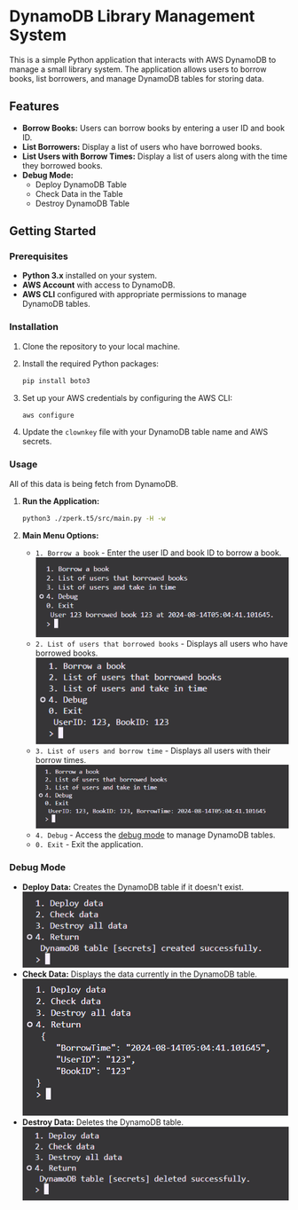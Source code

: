 # DynamoDB Library Management System

This is a simple Python application that interacts with AWS DynamoDB to manage a small library system. The application allows users to borrow books, list borrowers, and manage DynamoDB tables for storing data.

## Features

- **Borrow Books:** Users can borrow books by entering a user ID and book ID.
- **List Borrowers:** Display a list of users who have borrowed books.
- **List Users with Borrow Times:** Display a list of users along with the time they borrowed books.
- **Debug Mode:**
  - Deploy DynamoDB Table
  - Check Data in the Table
  - Destroy DynamoDB Table

## Getting Started

### Prerequisites

- **Python 3.x** installed on your system.
- **AWS Account** with access to DynamoDB.
- **AWS CLI** configured with appropriate permissions to manage DynamoDB tables.

### Installation

1. Clone the repository to your local machine.
2. Install the required Python packages:

   ```sh
   pip install boto3
   ```

3. Set up your AWS credentials by configuring the AWS CLI:

   ```sh
   aws configure
   ```

4. Update the `clownkey` file with your DynamoDB table name and AWS secrets.

### Usage

All of this data is being fetch from DynamoDB.

1. **Run the Application:**

   ```sh
   python3 ./zperk.t5/src/main.py -H -w
   ```

2. **Main Menu Options:**
   - `1. Borrow a book` - Enter the user ID and book ID to borrow a book.
     ![borrow](./img/borrow.png)
   - `2. List of users that borrowed books` - Displays all users who have borrowed books.
     ![borrowed_books](./img/borrowed_books.png)
   - `3. List of users and borrow time` - Displays all users with their borrow times.
     ![borrow_time](./img/borrow_time.png)
   - `4. Debug` - Access the [debug mode](#debug-mode) to manage DynamoDB tables.
   - `0. Exit` - Exit the application.

### Debug Mode

- **Deploy Data:** Creates the DynamoDB table if it doesn't exist.
  ![deploy](./img/deploy.png)
- **Check Data:** Displays the data currently in the DynamoDB table.
  ![check](./img/check.png)
- **Destroy Data:** Deletes the DynamoDB table.
  ![destroy](./img/destroy.png)
